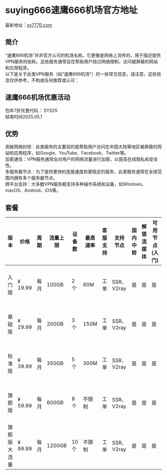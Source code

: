 # suying666速鹰666机场官方地址
最新地址：[sy7770.com](https://sy7770.com/auth/register?code=WNv3)
## 简介
“速鹰666机场”并非官方认可的机场名称。它更像是网络上流传的，用于描述提供VPN服务的俗称。这些服务通常旨在帮助用户绕过网络限制，访问被屏蔽的网站和应用程序。  
以下是关于此类VPN服务（如“速鹰666机场”）的一些常见信息，请注意，这些信息仅供参考，不构成任何推荐或认可：
## 速鹰666机场优惠活动
包年7折优惠代码： SYS25  
结束时间2025.05.1
## 优势
突破网络封锁：此类服务的主要目的是帮助用户访问在中国大陆等地区被屏蔽的网站和应用程序，如Google、YouTube、Facebook、Twitter等。  
加密通信：VPN服务通常会对用户的网络流量进行加密，以提高在线隐私和安全性。  
多服务器节点：为了提供更快的连接速度和更稳定的服务，此类服务通常在全球范围内拥有多个服务器节点。  
跨平台支持：大多数VPN服务都支持多种操作系统和设备，如Windows、macOS、Android、iOS等。  
## 套餐
| 版本       | 价格   | 周期 | 流量上限   | 设备数 | 最高速率   | 客服支持 | 支持节点         | 国内中转 | 解锁流媒体 | 可用节点 (入门) | 可用节点 (基础) | 可用节点 (标准) | IPLC 专线节点 | 可用节点 (旗舰) |
|------------|--------|------|------------|--------|------------|----------|----------------|----------|------------|---------------|---------------|---------------|---------------|---------------|
| 入门版     | ¥ 19.99 | 每月 | 100GB      | 2个    | 60M        | 工单     | SSR、V2ray     | 是       | 是         | 是            | 是            | 是            | 是            | 是 (所有节点) |
| 基础版     | ¥ 29.99 | 每月 | 200GB      | 3个    | 150M       | 工单     | SSR、V2ray     | 是       | 是         | 是            | 是            | 是            | 是            | 是 (所有节点) |
| 标准版     | ¥ 39.99 | 每月 | 350GB      | 5个    | 300M       | 工单     | SSR、V2ray     | 是       | 是         | 是            | 是            | 是            | 是            | 是 (所有节点) |
| 旗舰版     | ¥ 59.99 | 每月 | 600GB      | 8个    | 不限制     | 工单     | SSR、V2ray     | 是       | 是         | 是            | 是            | 是            | 是            | 是 (所有节点) |
| 旗舰版大流量 | ¥ 99.99 | 每月 | 1200GB     | 10个   | 不限制     | 工单     | SSR、V2ray     | 是       | 是         | 是            | 是            | 是            | 是            | 是 (所有节点) |
